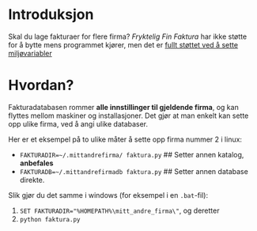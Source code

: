 # Introduksjon #

Skal du lage fakturaer for flere firma? _Fryktelig Fin Faktura_ har ikke støtte for å bytte mens programmet kjører, men det er [fullt støttet ved å sette miljøvariabler](StarteProgrammet.md)

# Hvordan? #

Fakturadatabasen rommer **alle innstillinger til gjeldende firma**, og kan flyttes mellom maskiner og installasjoner. Det gjør at man enkelt kan sette opp ulike firma, ved å angi ulike databaser.

Her er et eksempel på to ulike måter å sette opp firma nummer 2 i linux:

  * `FAKTURADIR=~/.mittandrefirma/ faktura.py` ## Setter annen katalog, **anbefales**
  * `FAKTURADB=~/.mittandrefirmadb faktura.py` ## Setter annen database direkte.

Slik gjør du det samme i windows (for eksempel i en `.bat`-fil):

  1. `SET FAKTURADIR="%HOMEPATH%\mitt_andre_firma\"`, og deretter
  1. `python faktura.py`
